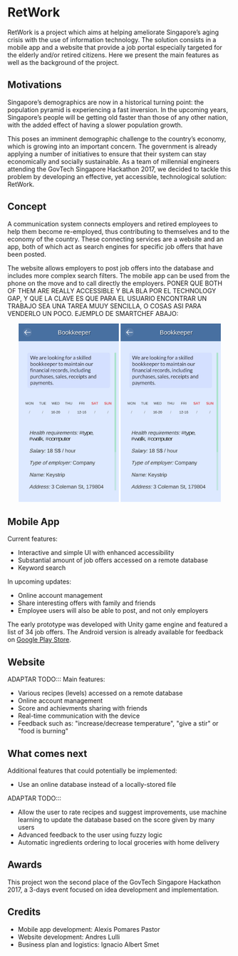 # RetWork

RetWork is a project which aims at helping ameliorate Singapore’s aging crisis with the use of information technology. The solution consists in a mobile app and a website that provide a job portal especially targeted for the elderly and/or retired citizens. Here we present the main features as well as the background of the project.

## Motivations

Singapore’s demographics are now in a historical turning point: the population pyramid is experiencing a fast inversion. In the upcoming years, Singapore’s people will be getting old faster than those of any other nation, with the added effect of having a slower population growth.

This poses an imminent demographic challenge to the country’s economy, which is growing into an important concern. The government is already applying a number of initiatives to ensure that their system can stay economically and socially sustainable. As a team of millennial engineers attending the GovTech Singapore Hackathon 2017, we decided to tackle this problem by developing an effective, yet accessible, technological solution: RetWork.

## Concept

A communication system connects employers and retired employees to help them become re-employed, thus contributing to themselves and to the economy of the country. These connecting services are a website and an app, both of which act as search engines for specific job offers that have been posted.

The website allows employers to post job offers into the database and includes more complex search filters. The mobile app can be used from the phone on the move and to call directly the employers. PONER QUE BOTH OF THEM ARE REALLY ACCESSIBLE Y BLA BLA POR EL TECHNOLOGY GAP, Y QUE LA CLAVE ES QUE PARA EL USUARIO ENCONTRAR UN TRABAJO SEA UNA TAREA MUUY SENCILLA, O COSAS ASI PARA VENDERLO UN POCO. EJEMPLO DE SMARTCHEF ABAJO:

<p align="center">
	<img src="doc/App_ui_1.png" height="400">
	<img src="doc/App_ui_2.png" height="400">
</p>

## Mobile App

Current features:
* Interactive and simple UI with enhanced accessibility
* Substantial amount of job offers accessed on a remote database
* Keyword search

In upcoming updates:
* Online account management
* Share interesting offers with family and friends
* Employee users will also be able to post, and not only employers

The early prototype was developed with Unity game engine and featured a list of 34 job offers. The Android version is already available for feedback on [Google Play Store](https://play.google.com/store/apps/details?id=com.SevaneGames.RetWork).

## Website

ADAPTAR TODO:::
Main features:
* Various recipes (levels) accessed on a remote database
* Online account management
* Score and achievments sharing with friends
* Real-time communication with the device
* Feedback such as: "increase/decrease temperature", "give a stir" or "food is burning"

## What comes next

Additional features that could potentially be implemented:
* Use an online database instead of a locally-stored file

ADAPTAR TODO:::
* Allow the user to rate recipes and suggest improvements, use machine learning to update the database based on the score given by many users
* Advanced feedback to the user using fuzzy logic
* Automatic ingredients ordering to local groceries with home delivery

## Awards

This project won the second place of the GovTech Singapore Hackathon 2017, a 3-days event focused on idea development and implementation.

## Credits

* Mobile app development: Alexis Pomares Pastor
* Website development: Andres Lulli
* Business plan and logistics: Ignacio Albert Smet
